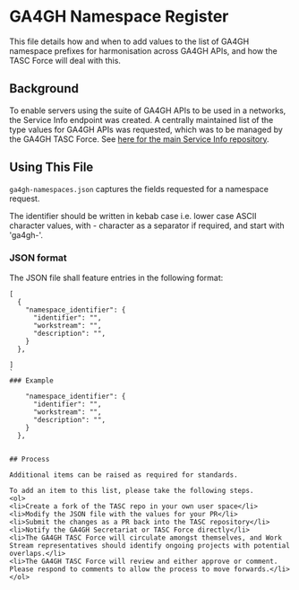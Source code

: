 # GA4GH Namespace Register

This file details how and when to add values to the list of GA4GH namespace prefixes for harmonisation across GA4GH APIs, and how the TASC Force will deal with this.

## Background

To enable servers using the suite of GA4GH APIs to be used in a networks, the Service Info endpoint was created. A centrally maintained list of the type values for GA4GH APIs was requested, which was to be managed by the GA4GH TASC Force. See [here for the main Service Info repository](https://github.com/ga4gh-discovery/ga4gh-service-info).

## Using This File

`ga4gh-namespaces.json` captures the fields requested for a namespace request.

The identifier should be written in kebab case i.e. lower case ASCII character values, with - character as a separator if required, and start with 'ga4gh-'.

### JSON format

The JSON file shall feature entries in the following format:
```
[
  {
    "namespace_identifier": {
      "identifier": "",
      "workstream": "",
      "description": "",
    }
  },

]
`
### Example

    "namespace_identifier": {
      "identifier": "",
      "workstream": "",
      "description": "",
    }
  },


## Process

Additional items can be raised as required for standards. 

To add an item to this list, please take the following steps.
<ol>
<li>Create a fork of the TASC repo in your own user space</li>
<li>Modify the JSON file with the values for your PR</li>
<li>Submit the changes as a PR back into the TASC repository</li>
<li>Notify the GA4GH Secretariat or TASC Force directly</li>
<li>The GA4GH TASC Force will circulate amongst themselves, and Work Stream representatives should identify ongoing projects with potential overlaps.</li>
<li>The GA4GH TASC Force will review and either approve or comment. Please respond to comments to allow the process to move forwards.</li>
</ol>



